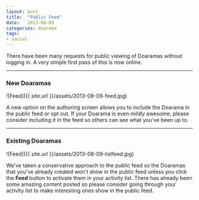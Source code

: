 ```yaml
---
layout: post
title:  "Public Feed"
date:   2013-08-09
categories: doarama
tags: 
- social
---
```


There have been many requests for public viewing of Doaramas without logging in.  A very simple first pass of this is now online.

***

### New Doaramas

![Feed]({{ site.url }}/assets/2013-08-09-feed.jpg)

A new option on the authoring screen allows you to include the Doarama in the public feed or opt out.  If your Doarama is even _mildly_ awesome, please consider including it in the feed so others can see what you've been up to.

***

### Existing Doaramas

![Feed]({{ site.url }}/assets/2013-08-09-listfeed.jpg)

We've taken a conservative approach to the public feed so the Doaramas that you've already created won't show in the public feed unless you click the **Feed**  button to activate them in your activity list.  There has already been some amazing content posted so please consider going through your activity list to make interesting ones show in the public feed.


